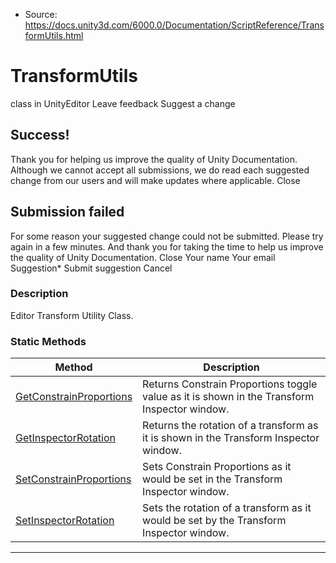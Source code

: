* Source: https://docs.unity3d.com/6000.0/Documentation/ScriptReference/TransformUtils.html

# TransformUtils
class in UnityEditor
Leave feedback
Suggest a change
## Success!
Thank you for helping us improve the quality of Unity Documentation. Although we cannot accept all submissions, we do read each suggested change from our users and will make updates where applicable.
Close
## Submission failed
For some reason your suggested change could not be submitted. Please <a>try again</a> in a few minutes. And thank you for taking the time to help us improve the quality of Unity Documentation.
Close
Your name Your email Suggestion* Submit suggestion
Cancel
### Description
Editor Transform Utility Class.
### Static Methods
Method | Description  
---|---  
[GetConstrainProportions](https://docs.unity3d.com/6000.0/Documentation/ScriptReference/TransformUtils.GetConstrainProportions.html) | Returns Constrain Proportions toggle value as it is shown in the Transform Inspector window.  
[GetInspectorRotation](https://docs.unity3d.com/6000.0/Documentation/ScriptReference/TransformUtils.GetInspectorRotation.html) | Returns the rotation of a transform as it is shown in the Transform Inspector window.  
[SetConstrainProportions](https://docs.unity3d.com/6000.0/Documentation/ScriptReference/TransformUtils.SetConstrainProportions.html) | Sets Constrain Proportions as it would be set in the Transform Inspector window.  
[SetInspectorRotation](https://docs.unity3d.com/6000.0/Documentation/ScriptReference/TransformUtils.SetInspectorRotation.html) | Sets the rotation of a transform as it would be set by the Transform Inspector window.  
* * *
